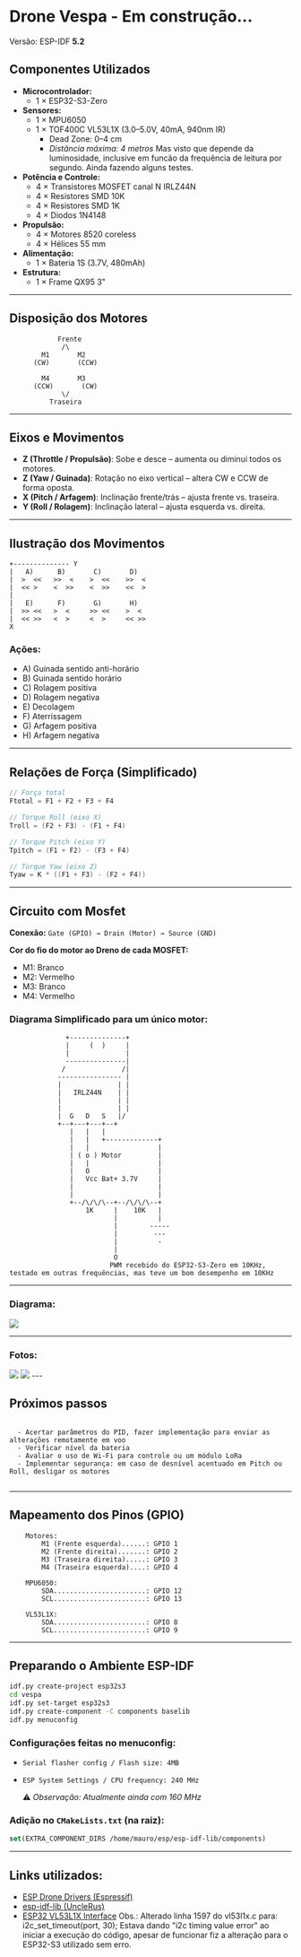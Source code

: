 # Drone **Vespa** - Em construção...

Versão: ESP-IDF **5.2**

## Componentes Utilizados

- **Microcontrolador:**
  - 1 × ESP32-S3-Zero
- **Sensores:**
  - 1 × MPU6050
  - 1 × TOF400C VL53L1X (3.0–5.0V, 40mA, 940nm IR)
    - Dead Zone: 0–4 cm
    - *Distância máxima: 4 metros* Mas visto que depende da luminosidade, inclusive em funcão da frequência de leitura por segundo. Ainda fazendo alguns testes.
- **Potência e Controle:**
  - 4 × Transistores MOSFET canal N IRLZ44N
  - 4 × Resistores SMD 10K
  - 4 × Resistores SMD 1K
  - 4 × Diodos 1N4148
- **Propulsão:**
  - 4 × Motores 8520 coreless
  - 4 × Hélices 55 mm
- **Alimentação:**
  - 1 × Bateria 1S (3.7V, 480mAh)
- **Estrutura:**
  - 1 × Frame QX95 3"

---

## Disposição dos Motores

```
            Frente
             /\
        M1       M2
      (CW)       (CCW)

        M4       M3
      (CCW)       (CW)
             \/
          Traseira
```

---

## Eixos e Movimentos

- **Z (Throttle / Propulsão)**: Sobe e desce – aumenta ou diminui todos os motores.
- **Z (Yaw / Guinada)**: Rotação no eixo vertical – altera CW e CCW de forma oposta.
- **X (Pitch / Arfagem)**: Inclinação frente/trás – ajusta frente vs. traseira.
- **Y (Roll / Rolagem)**: Inclinação lateral – ajusta esquerda vs. direita.

---

## Ilustração dos Movimentos

```
+-------------- Y
|   A)      B)       C)       D)
|  >  <<   >>  <    >  <<    >>  <
|  << >    <  >>    <  >>    <<  >
|
|   E)      F)       G)       H)
|  >> <<   >  <     >> <<    >  <
|  << >>   <  >     <  >     << >>
X
```

### Ações:

- A) Guinada sentido anti-horário
- B) Guinada sentido horário
- C) Rolagem positiva
- D) Rolagem negativa
- E) Decolagem
- F) Aterrissagem
- G) Arfagem positiva
- H) Arfagem negativa

---

## Relações de Força (Simplificado)

```c
// Força total
Ftotal = F1 + F2 + F3 + F4

// Torque Roll (eixo X)
Troll = (F2 + F3) - (F1 + F4)

// Torque Pitch (eixo Y)
Tpitch = (F1 + F2) - (F3 + F4)

// Torque Yaw (eixo Z)
Tyaw = K * ((F1 + F3) - (F2 + F4))
```

---

## Circuito com Mosfet

**Conexão:**
`Gate (GPIO) → Drain (Motor) → Source (GND)`

**Cor do fio do motor ao Dreno de cada MOSFET:**

- M1: Branco
- M2: Vermelho
- M3: Branco
- M4: Vermelho

### Diagrama Simplificado para um único motor:

```
              +--------------+
              |     (  )     |
              |              |
              ---------------|
             /              /|
            ---------------- |
            |              | |
            |   IRLZ44N    | |
            |              | |
            |              | |
            |  G   D   S   |/
            +--+---+---+--+
               |   |   |
               |   |   +-------------+
               |   |                 |         
               | ( o ) Motor         |
               |   |                 |
               |   O                 |
               |   Vcc Bat+ 3.7V     |
               |                     |
               |                     |
               +--/\/\/\--+--/\/\/\--+
                   1K     |    10K   |
                          |          |
                          |        -----
                          |         ---
                          |          -
                          |          
                          O          
                         PWM recebido do ESP32-S3-Zero em 10KHz, testado em outras frequências, mas teve um bom desempenho em 10KHz
```

---

### Diagrama:

<img src="./docs/vespa_diagrama.png">

---

### Fotos:

<img src="./docs/vespa_foto1.jpeg">
<img src="./docs/vespa_foto2.jpeg">
---

## Próximos passos

```text

  - Acertar parâmetros do PID, fazer implementação para enviar as alterações remotamente em voo
  - Verificar nível da bateria
  - Avaliar o uso de Wi-Fi para controle ou um módulo LoRa
  - Implementar segurança: em caso de desnível acentuado em Pitch ou Roll, desligar os motores


```

---

## Mapeamento dos Pinos (GPIO)

```text
    Motores:
        M1 (Frente esquerda)......: GPIO 1
        M2 (Frente direita).......: GPIO 2
        M3 (Traseira direita).....: GPIO 3
        M4 (Traseira esquerda)....: GPIO 4

    MPU6050:
        SDA.......................: GPIO 12
        SCL.......................: GPIO 13

    VL53L1X:
        SDA.......................: GPIO 8
        SCL.......................: GPIO 9
```

---

## Preparando o Ambiente ESP-IDF

```bash
idf.py create-project esp32s3
cd vespa
idf.py set-target esp32s3
idf.py create-component -C components baselib
idf.py menuconfig
```

### Configurações feitas no menuconfig:

- `Serial flasher config / Flash size: 4MB`
- `ESP System Settings / CPU frequency: 240 MHz`
  
  ⚠️ *Observação: Atualmente ainda com 160 MHz*

### Adição no `CMakeLists.txt` (na raiz):

```cmake
set(EXTRA_COMPONENT_DIRS /home/mauro/esp/esp-idf-lib/components)
```

---

## Links utilizados:

-  [ESP Drone Drivers (Espressif)](https://docs.espressif.com/projects/espressif-esp-drone/en/latest/drivers.html)
-  [esp-idf-lib (UncleRus)](https://github.com/UncleRus/esp-idf-lib)
-  [ESP32 VL53L1X Interface](https://github.com/revk/ESP32-VL53L1X) Obs.: Alterado linha 1597 do vl53l1x.c para: i2c_set_timeout(port, 30); Estava dando "i2c timing value error" ao iniciar a execução do código, apesar de funcionar fiz a alteração para o ESP32-S3 utilizado sem erro.
